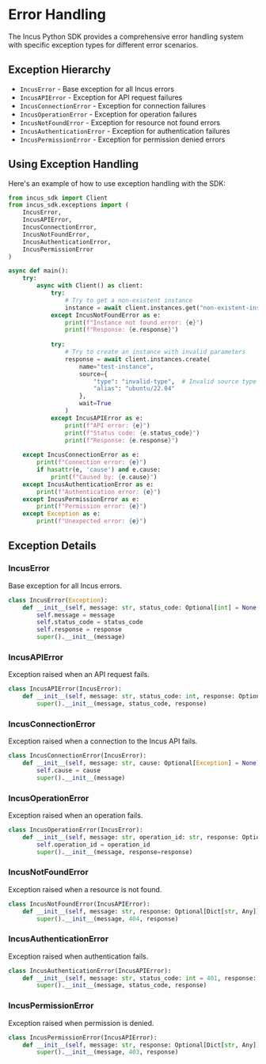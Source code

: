 # Error Handling

The Incus Python SDK provides a comprehensive error handling system with specific exception types for different error scenarios.

## Exception Hierarchy

- `IncusError` - Base exception for all Incus errors
- `IncusAPIError` - Exception for API request failures
- `IncusConnectionError` - Exception for connection failures
- `IncusOperationError` - Exception for operation failures
- `IncusNotFoundError` - Exception for resource not found errors
- `IncusAuthenticationError` - Exception for authentication failures
- `IncusPermissionError` - Exception for permission denied errors

## Using Exception Handling

Here's an example of how to use exception handling with the SDK:

```python
from incus_sdk import Client
from incus_sdk.exceptions import (
    IncusError,
    IncusAPIError,
    IncusConnectionError,
    IncusNotFoundError,
    IncusAuthenticationError,
    IncusPermissionError
)

async def main():
    try:
        async with Client() as client:
            try:
                # Try to get a non-existent instance
                instance = await client.instances.get("non-existent-instance")
            except IncusNotFoundError as e:
                print(f"Instance not found error: {e}")
                print(f"Response: {e.response}")
            
            try:
                # Try to create an instance with invalid parameters
                response = await client.instances.create(
                    name="test-instance",
                    source={
                        "type": "invalid-type",  # Invalid source type
                        "alias": "ubuntu/22.04"
                    },
                    wait=True
                )
            except IncusAPIError as e:
                print(f"API error: {e}")
                print(f"Status code: {e.status_code}")
                print(f"Response: {e.response}")
    
    except IncusConnectionError as e:
        print(f"Connection error: {e}")
        if hasattr(e, 'cause') and e.cause:
            print(f"Caused by: {e.cause}")
    except IncusAuthenticationError as e:
        print(f"Authentication error: {e}")
    except IncusPermissionError as e:
        print(f"Permission error: {e}")
    except Exception as e:
        print(f"Unexpected error: {e}")
```

## Exception Details

### IncusError

Base exception for all Incus errors.

```python
class IncusError(Exception):
    def __init__(self, message: str, status_code: Optional[int] = None, response: Optional[Dict[str, Any]] = None):
        self.message = message
        self.status_code = status_code
        self.response = response
        super().__init__(message)
```

### IncusAPIError

Exception raised when an API request fails.

```python
class IncusAPIError(IncusError):
    def __init__(self, message: str, status_code: int, response: Optional[Dict[str, Any]] = None):
        super().__init__(message, status_code, response)
```

### IncusConnectionError

Exception raised when a connection to the Incus API fails.

```python
class IncusConnectionError(IncusError):
    def __init__(self, message: str, cause: Optional[Exception] = None):
        self.cause = cause
        super().__init__(message)
```

### IncusOperationError

Exception raised when an operation fails.

```python
class IncusOperationError(IncusError):
    def __init__(self, message: str, operation_id: str, response: Optional[Dict[str, Any]] = None):
        self.operation_id = operation_id
        super().__init__(message, response=response)
```

### IncusNotFoundError

Exception raised when a resource is not found.

```python
class IncusNotFoundError(IncusAPIError):
    def __init__(self, message: str, response: Optional[Dict[str, Any]] = None):
        super().__init__(message, 404, response)
```

### IncusAuthenticationError

Exception raised when authentication fails.

```python
class IncusAuthenticationError(IncusAPIError):
    def __init__(self, message: str, status_code: int = 401, response: Optional[Dict[str, Any]] = None):
        super().__init__(message, status_code, response)
```

### IncusPermissionError

Exception raised when permission is denied.

```python
class IncusPermissionError(IncusAPIError):
    def __init__(self, message: str, response: Optional[Dict[str, Any]] = None):
        super().__init__(message, 403, response)
```
